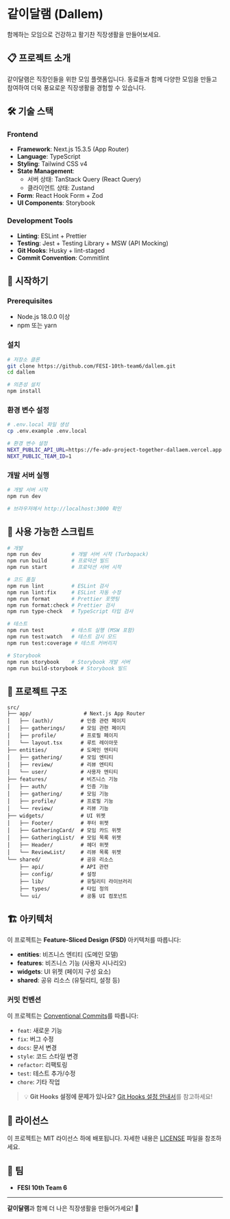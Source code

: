 # 같이달램 (Dallem)

함께하는 모임으로 건강하고 활기찬 직장생활을 만들어보세요.

## 📋 프로젝트 소개

같이달램은 직장인들을 위한 모임 플랫폼입니다. 동료들과 함께 다양한 모임을 만들고 참여하여 더욱 풍요로운 직장생활을 경험할 수 있습니다.

## 🛠 기술 스택

### Frontend

- **Framework**: Next.js 15.3.5 (App Router)
- **Language**: TypeScript
- **Styling**: Tailwind CSS v4
- **State Management**:
  - 서버 상태: TanStack Query (React Query)
  - 클라이언트 상태: Zustand
- **Form**: React Hook Form + Zod
- **UI Components**: Storybook

### Development Tools

- **Linting**: ESLint + Prettier
- **Testing**: Jest + Testing Library + MSW (API Mocking)
- **Git Hooks**: Husky + lint-staged
- **Commit Convention**: Commitlint

## 🚀 시작하기

### Prerequisites

- Node.js 18.0.0 이상
- npm 또는 yarn

### 설치

```bash
# 저장소 클론
git clone https://github.com/FESI-10th-team6/dallem.git
cd dallem

# 의존성 설치
npm install
```

### 환경 변수 설정

```bash
# .env.local 파일 생성
cp .env.example .env.local

# 환경 변수 설정
NEXT_PUBLIC_API_URL=https://fe-adv-project-together-dallaem.vercel.app
NEXT_PUBLIC_TEAM_ID=1
```

### 개발 서버 실행

```bash
# 개발 서버 시작
npm run dev

# 브라우저에서 http://localhost:3000 확인
```

## 📜 사용 가능한 스크립트

```bash
# 개발
npm run dev          # 개발 서버 시작 (Turbopack)
npm run build        # 프로덕션 빌드
npm run start        # 프로덕션 서버 시작

# 코드 품질
npm run lint         # ESLint 검사
npm run lint:fix     # ESLint 자동 수정
npm run format       # Prettier 포맷팅
npm run format:check # Prettier 검사
npm run type-check   # TypeScript 타입 검사

# 테스트
npm run test         # 테스트 실행 (MSW 포함)
npm run test:watch   # 테스트 감시 모드
npm run test:coverage # 테스트 커버리지

# Storybook
npm run storybook    # Storybook 개발 서버
npm run build-storybook # Storybook 빌드
```

## 📁 프로젝트 구조

```
src/
├── app/                 # Next.js App Router
│   ├── (auth)/         # 인증 관련 페이지
│   ├── gatherings/     # 모임 관련 페이지
│   ├── profile/        # 프로필 페이지
│   └── layout.tsx      # 루트 레이아웃
├── entities/           # 도메인 엔티티
│   ├── gathering/      # 모임 엔티티
│   ├── review/         # 리뷰 엔티티
│   └── user/           # 사용자 엔티티
├── features/           # 비즈니스 기능
│   ├── auth/           # 인증 기능
│   ├── gathering/      # 모임 기능
│   ├── profile/        # 프로필 기능
│   └── review/         # 리뷰 기능
├── widgets/            # UI 위젯
│   ├── Footer/         # 푸터 위젯
│   ├── GatheringCard/  # 모임 카드 위젯
│   ├── GatheringList/  # 모임 목록 위젯
│   ├── Header/         # 헤더 위젯
│   └── ReviewList/     # 리뷰 목록 위젯
└── shared/             # 공유 리소스
    ├── api/            # API 관련
    ├── config/         # 설정
    ├── lib/            # 유틸리티 라이브러리
    ├── types/          # 타입 정의
    └── ui/             # 공통 UI 컴포넌트
```

## 🏗 아키텍처

이 프로젝트는 **Feature-Sliced Design (FSD)** 아키텍처를 따릅니다:

- **entities**: 비즈니스 엔티티 (도메인 모델)
- **features**: 비즈니스 기능 (사용자 시나리오)
- **widgets**: UI 위젯 (페이지 구성 요소)
- **shared**: 공유 리소스 (유틸리티, 설정 등)

### 커밋 컨벤션

이 프로젝트는 [Conventional Commits](https://www.conventionalcommits.org/)를 따릅니다:

- `feat`: 새로운 기능
- `fix`: 버그 수정
- `docs`: 문서 변경
- `style`: 코드 스타일 변경
- `refactor`: 리팩토링
- `test`: 테스트 추가/수정
- `chore`: 기타 작업

> 💡 **Git Hooks 설정에 문제가 있나요?** [Git Hooks 설정 안내서](./GIT_HOOKS_GUIDE.md)를 참고하세요!

## 📄 라이선스

이 프로젝트는 MIT 라이선스 하에 배포됩니다. 자세한 내용은 [LICENSE](LICENSE) 파일을 참조하세요.

## 👥 팀

- **FESI 10th Team 6**

---

**같이달램**과 함께 더 나은 직장생활을 만들어가세요! 🚀
